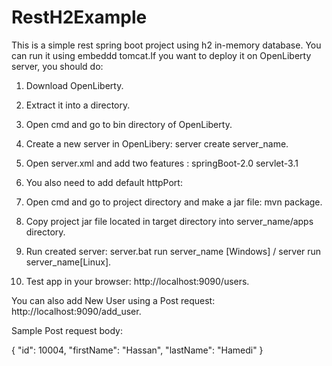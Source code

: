 # RestH2Example

This is a simple rest spring boot project using h2 in-memory database.
You can run it using embeddd tomcat.If you want to deploy it on OpenLiberty server, you should do:

  1. Download OpenLiberty.
  2. Extract it into a directory.
  3. Open cmd and go to bin directory of OpenLiberty.
  4. Create a new server in OpenLibery: server create server_name.
  5. Open server.xml and add two features : 
      <featureManager>
          <feature>springBoot-2.0</feature>
          <feature>servlet-3.1</feature>
      </featureManager>
  6. You also need to add default httpPort:
      <httpEndpoint httpsPort="9443" httpPort="9090" id="defaultHttpEndpoint"/>
      
  7. Open cmd and go to project directory and make a jar file: mvn package.
  8. Copy project jar file located in target directory into server_name/apps directory.
  9. Run created server: server.bat run server_name [Windows] / server run server_name[Linux].
  10. Test app in your browser: http://localhost:9090/users.
  
You can also add New User using a Post request: http://localhost:9090/add_user.

Sample Post request body:
   
  {
    "id": 10004,
    "firstName": "Hassan",
    "lastName": "Hamedi"
  } 
